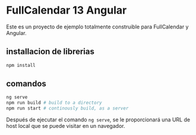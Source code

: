 
# FullCalendar 13 Angular 

Este es un proyecto de ejemplo totalmente construible para FullCalendar y Angular.


## installacion de librerias

```bash
npm install
```

## comandos

```bash
ng serve
npm run build # build to a directory
npm run start # continously build, as a server
```

Después de ejecutar el comando `ng serve`, se le proporcionará una URL de host local que se puede visitar en un navegador.